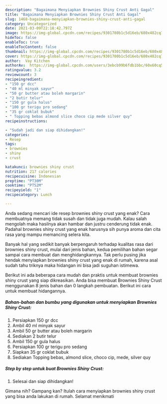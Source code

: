 ```yaml
---
description: "Bagaimana Menyiapkan Brownies Shiny Crust Anti Gagal"
title: "Bagaimana Menyiapkan Brownies Shiny Crust Anti Gagal"
slug: 1468-bagaimana-menyiapkan-brownies-shiny-crust-anti-gagal
category: Uncategorized
date: 2021-03-09T22:18:42.797Z
image: https://img-global.cpcdn.com/recipes/9301780b1c5d16eb/680x482cq70/brownies-shiny-crust-foto-resep-utama.jpg
hideToc: false
enableToc: true
enableTocContent: false
thumbnail: https://img-global.cpcdn.com/recipes/9301780b1c5d16eb/680x482cq70/brownies-shiny-crust-foto-resep-utama.jpg
cover: https://img-global.cpcdn.com/recipes/9301780b1c5d16eb/680x482cq70/brownies-shiny-crust-foto-resep-utama.jpg
author:  Vay Kitchen
authorAv:  https://img-global.cpcdn.com/users/3ebcb99b6fdb1bbc/60x60cq50/avatar.jpg
ratingvalue: 3.2
reviewcount: 3
recipeingredient:
- "150 gr dcc"
- "40 ml minyak sayur"
- "50 gr butter atau boleh margarin"
- "2 butir telur"
- "150 gr gula halus"
- "100 gr terigu pro sedang"
- "35 gr coklat bubuk"
- " Topping bebas almond slice choco cip mede silver quy"
recipeinstructions:

- "Sudah jadi dan siap dihidangkan!"
categories:
- Resep
tags:
- brownies
- shiny
- crust

katakunci: brownies shiny crust 
nutrition: 217 calories
recipecuisine: Indonesian
preptime: "PT30M"
cooktime: "PT52M"
recipeyield: "1"
recipecategory: Lunch

---
```



Anda sedang mencari ide resep brownies shiny crust yang enak? Cara membuatnya memang tidak susah dan tidak juga mudah. Kalau salah mengolah maka hasilnya akan hambar dan justru cenderung tidak enak. Padahal brownies shiny crust yang enak harusnya sih punya aroma dan cita rasa yang mampu memancing selera kita.




Banyak hal yang sedikit banyak berpengaruh terhadap kualitas rasa dari brownies shiny crust, mulai dari jenis bahan, kedua pemilihan bahan segar sampai cara membuat dan menghidangkannya. Tak perlu pusing jika hendak menyiapkan brownies shiny crust yang enak di rumah, karena asal sudah tahu triknya maka hidangan ini bisa jadi suguhan istimewa.


Berikut ini ada beberapa cara mudah dan praktis untuk membuat brownies shiny crust yang siap dikreasikan. Anda bisa membuat Brownies Shiny Crust menggunakan 8 jenis bahan dan 0 langkah pembuatan. Berikut ini cara untuk membuat hidangannya.

<!--inarticleads1-->

##### Bahan-bahan dan bumbu yang digunakan untuk menyiapkan Brownies Shiny Crust:

1. Persiapkan 150 gr dcc
1. Ambil 40 ml minyak sayur
1. Ambil 50 gr butter atau boleh margarin
1. Sediakan 2 butir telur
1. Ambil 150 gr gula halus
1. Persiapkan 100 gr terigu pro sedang
1. Siapkan 35 gr coklat bubuk
1. Sediakan  Topping bebas, almond slice, choco cip, mede, silver quy




<!--inarticleads2-->

##### Step by step untuk buat Brownies Shiny Crust:


1. Selesai dan siap dihidangkan!



Gimana nih? Gampang kan? Itulah cara menyiapkan brownies shiny crust yang bisa anda lakukan di rumah. Selamat menikmati
